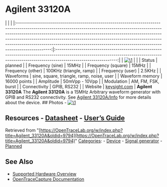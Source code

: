 # Agilent 33120A

| | | |:-----------------------------------------------------------------------------------------------------------------------------------------------------------------------------------------------------------------------------------------------------------------------------------------------------------------------------------------------------------------------------------------------------------------------:|:-------------------------------------------------------------------------------------------------------------------------------------------------------------------------------------------:| | [![\1](../../assets/hardware/general/\2)](./File:Agilent_33120A_Front.png.html) | | | Status | planned | | Frequency (sine) | 15MHz | | Frequency (square) | 15MHz | | Frequency (other) | 100KHz (triangle, ramp) | | Frequency (user) | 2.5KHz | | Waveforms | sine, square, triangle, ramp, noise, user | | Waveform memory | 16000 points | | Amplitude | 50mVpp - 10Vpp | | Modulation | AM, FM, FSK, burst | | Connectivity | GPIB, RS232 | | Website | [keysight.com](http://www.keysight.com/en/pd-1000001289%3Aepsg%3Apro/function-arbitrary-waveform-generator-15-mhz?nid=-536902324.536881979) | **Agilent 33120A** The **Agilent 33120A** is a 15MHz Arbitrary waveform generator with GPIB and RS232 connectivity. See [Agilent 33120A/Info](Agilent_33120A/Info.html "Agilent 33120A/Info") for more details about the device. ## Photos \- 
[![\1](../../assets/hardware/general/\2)](./File:Agilent_33120A_Back.jpg.html)
## Resources \- [Datasheet](http://literature.cdn.keysight.com/litweb/pdf/5968-0125EN.pdf) \- [User’s Guide](http://www.keysight.com/upload/cmc_upload/All/6C0633120A_USERSGUIDE_ENGLISH.pdf)
Retrieved from "[https://OpenTraceLab.org/w/index.php?title=Agilent_33120A&oldid=9794](https://OpenTraceLab.org/w/index.php?title=Agilent_33120A&oldid=9794)" 
[Categories](specialcategories-specialcategories.md): \- [Device](./Category:Device.html "Category:Device") \- [Signal generator](./Category:Signal_generator.html "Category:Signal generator") \- [Planned](./Category:Planned.html "Category:Planned")

## See Also
- [Supported Hardware Overview](../supported-hardware.md)
- [OpenTraceCapture Documentation](../../opentracecapture/overview.md)
